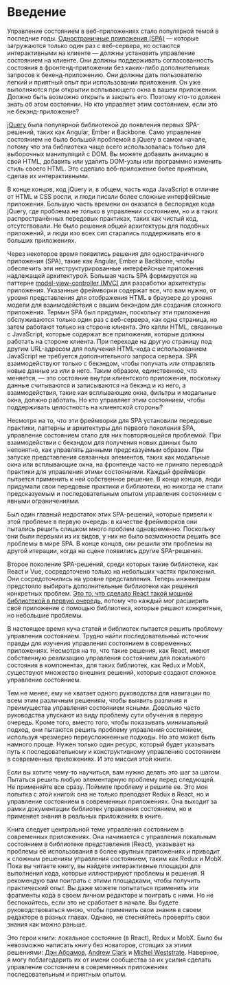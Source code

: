 # Введение

Управление состоянием в веб-приложениях стало популярной темой в последние годы. [Одностраничные приложения (SPA)](https://ru.wikipedia.org/wiki/%D0%9E%D0%B4%D0%BD%D0%BE%D1%81%D1%82%D1%80%D0%B0%D0%BD%D0%B8%D1%87%D0%BD%D0%BE%D0%B5_%D0%BF%D1%80%D0%B8%D0%BB%D0%BE%D0%B6%D0%B5%D0%BD%D0%B8%D0%B5) — которые загружаются только один раз с веб-сервера, но остаются интерактивными на клиенте — должны установить управление состоянием на клиенте. Они должны поддерживать согласованность состояния в фронтенд-приложении без каких-либо дополнительных запросов к бекенд-приложению. Они должны дать пользователю легкий и приятный опыт при использовании приложения. Он уже выполняются при открытии всплывающего окна в вашем приложении. Должно быть возможно открыть и закрыть его. Поэтому кто-то должен знать об этом состоянии. Но кто управляет этим состоянием, если это не бекэнд-приложение?

[jQuery](https://ru.wikipedia.org/wiki/JQuery) была популярной библиотекой до появления первых SPA-решений, таких как Angular, Ember и Backbone. Само управление состоянием не было большой проблемой в jQuery в самом начале, потому что эта библиотека чаще всего использовалась только для выборочных манипуляций с DOM. Вы можете добавить анимацию в свой HTML, добавить или удалить DOM-узлы или программно изменить стиль своего HTML. Это сделало веб-приложение более приятным, сделав их интерактивными.

В конце концов, код jQuery и, в общем, часть кода JavaScript в отличие от HTML и CSS росли, и люди писали более сложные интерфейсные приложения. Большую часть времени он оказался в беспорядке кода jQuery, где проблема не только в управлении состоянием, но и в таких распространённых передовых практиках, таких как чистый код, отсутствовали. Не было решения общей архитектуры для подобных приложений, и люди изо всех сил старались поддерживать его в больших приложениях.

Через некоторое время появились решения для одностраничного приложения (SPA), такие как Angular, Ember и Backbone, чтобы обеспечить эти неструктурированные интерфейсные приложения надлежащей архитектурой. Большая часть SPA формируется на паттерне [model-view-controller (MVC)](https://ru.wikipedia.org/wiki/Model-view-controller) для разработки архитектуры приложения. Указанные фреймворки содержат все, что вам нужно, от уровня представления для отображения HTML в браузере до уровня модели для взаимодействия с вашим бекэндом для создания сложного приложения. Термин SPA был придуман, поскольку эти приложения обслуживаются только один раз с веб-сервера, как одна страница, но затем работают только на стороне клиента. Это капли HTML, связанные с JavaScript, которые содержат все приложения, которые должны работать на стороне клиента. При переходе на другую страницу под другим URL-адресом для получения HTML-кода с использованием JavaScript не требуется дополнительного запроса сервера. SPA взаимодействуют только с бекэндом, чтобы получать или отправлять новые данные из или в него. Таким образом, единственное, что меняется, — это состояние внутри клиентского приложения, поскольку данные считываются и записываются на бекэнд и из него, а взаимодействия, такие как всплывающие окна, фильтры и модальные окна, должно работать. Но кто управляет этим состоянием, чтобы поддерживать целостность на клиентской стороны?

Несмотря на то, что эти фреймворки для SPA установили передовые практики, паттерны и архитектуры для первого поколения SPA, управление состоянием стало для них повторяющейся проблемой. При взаимодействии с бекэндом для получения новых данных было непонятно, как управлять данными предсказуемым образом. При запуске представления связанных элементов, таких как модальные окна или всплывающие окна, на фронтенде часто не принято переводой практики для управления этими состояниями. Каждый фреймворк пытается применить к ней собственное решение. В конце концов, люди придумали свои передовые практики и библиотеки, но никогда не стали предсказуемым и последовательным опытом управления состоянием с явными ограничениями.

Был один главный недостаток этих SPA-решений, которые привели к этой проблеме в первую очередь: в качестве фреймворков они пытались решить слишком много проблем одновременно. Поскольку они были первыми из их видов, у них не было возможности решить все проблемы в мире SPA. В конце концов, они решили эти проблемы на другой итерации, когда на сцене появились другие SPA-решения.

Второе поколение SPA-решений, среди которых такие библиотеки, как React и Vue, сосредоточено только на небольших частях приложения. Они сосредоточились на уровне представления. Теперь инженерам предстояло выбирать дополнительные библиотеки как решения конкретных проблем. [Это то, что сделало React такой мощной библиотекой в первую очередь](https://www.robinwieruch.de/reasons-why-i-moved-from-angular-to-react/), потому что каждый мог расширить своё приложение с помощью библиотека, которые решают конкретные, но небольшие проблемы.

В настоящее время куча статей и библиотек пытается решить проблему управления состоянием. Трудно найти последовательный источник правды для изучения управления состоянием в современных приложениях. Несмотря на то, что такие решения, как React, имеют собственную реализацию управления состоянием для локального состояния в компонентах, для таких библиотек, как Redux и MobX, существуют множество внешних решений, которые создают сложное управление состоянием.

Тем не менее, ему не хватает одного руководства для навигации по всем этим различным решениям, чтобы выявить различия и преимущества управления состоянием ясными. Довольно часто руководства упускают из виду проблему сути обучения в первую очередь. Кроме того, вместо того, чтобы показывать минимальный подход, они пытаются решить проблему управления состоянием, используя чрезмерно переусложненные подходы. Но это может быть намного проще. Нужен только один ресурс, который будет указывать путь к последовательному и конструктивному управлению состоянием в современных приложениях. И это миссия этой книги.

Если вы хотите чему-то научиться, вам нужно делать это шаг за шагом. Пытаться решить любую элементарную проблему перед следующей. Не применяйте все сразу. Поймите проблему и решите ее. Это моя попытка с этой книгой: она не только преподает Redux в React, но и управление состоянием в современных приложениях. Она выходит за рамки документации библиотек управления состоянием, но и применяет знания в реальных приложениях в книге.

Книга следует центральной теме управления состоянием в современных приложениях. Она начинается с управления локальным состоянием в библиотеке представления (React), указывает на проблемы её использования в более крупных приложениях и приводит к сложным решениям управления состоянием, таким как Redux и MobX. Пока вы читаете книгу, вы найдете интерактивные площадки для выполнения кода, которые иллюстрируют проблемы и решения. Я рекомендую вам поиграть с этими площадками, чтобы получить практический опыт. Вы даже можете попытаться применить эти фрагменты кода в своем личном редакторе и поиграть с ними. Но не беспокойтесь, если это не сработает в начале. Вы будете руководствоваться мною, чтобы применить свои знания в своем редакторе в разных главах. Однако, не стесняйтесь проверять свои знания как можно раньше.

Это герои книги: локальное состояние (в React), Redux и MobX. Было бы невозможно написать книгу без новаторов, стоящих за этими решениями: [Дэн Абрамов](https://twitter.com/dan_abramov), [Andrew Clark](https://twitter.com/acdlite) и [Michel Weststrate](https://twitter.com/mweststrate). Наверное, я могу поблагодарить их от имени сообщества за их усилия сделать управление состоянием в современных приложениях последовательным и приятным опытом.